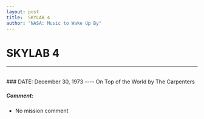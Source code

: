 ```yaml
---
layout: post
title:  SKYLAB 4
author: "NASA: Music to Wake Up By"
---
```


# SKYLAB 4
----
<br/>
### DATE: December 30, 1973
----
On Top of the World by The Carpenters

##### Comment:
* No mission comment

